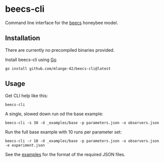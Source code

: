 # beecs-cli

Command line interface for the [beecs](https://github.com/mlange-42/beecs) honeybee model.

## Installation

There are currently no precompiled binaries provided.

Install beecs-cli using [Go](https://go.dev)

```
go install github.com/mlange-42/beecs-cli@latest
```

## Usage

Get CLI help like this:

```
beecs-cli
```

A single, slowed down run od the base example:

```
beecs-cli -s 30 -d _examples/base -p parameters.json -o observers.json
```

Run the full base example with 10 runs per parameter set:

```
beecs-cli -r 10 -d _examples/base -p parameters.json -o observers.json -e experiment.json
```

See the [examples](https://github.com/mlange-42/beecs-cli/tree/main/_examples) for the format of the required JSON files.
